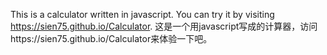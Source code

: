 This is a calculator written in javascript. You can try it by visiting https://sien75.github.io/Calculator.
这是一个用javascript写成的计算器，访问https://sien75.github.io/Calculator来体验一下吧。
